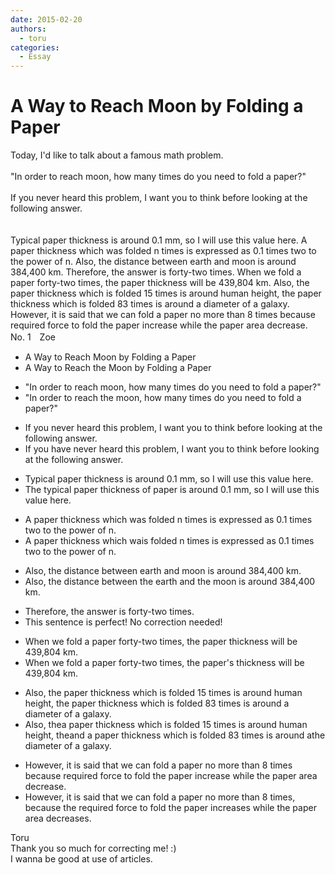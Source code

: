 ```yaml
---
date: 2015-02-20
authors:
  - toru
categories:
  - Essay
---
```


<h1 id="subject_show">A Way to Reach Moon by Folding a Paper</h1>
<div class="date" hidden>Feb 20, 2015 17:17</div>
<div id="post"><div id="body_show_ori">
Today, I'd like to talk about a famous math problem.<br/><br/>"In order to reach moon, how many times do you need to fold a paper?"<br/><br/>If you never heard this problem, I want you to think before looking at the following answer.<br/><br/><br/>Typical paper thickness is around 0.1 mm, so I will use this value here. A paper thickness which was folded n times is expressed as 0.1 times two to the power of n. Also, the distance between earth and moon is around 384,400 km. Therefore, the answer is forty-two times. When we fold a paper forty-two times, the paper thickness will be 439,804 km. Also, the paper thickness which is folded 15 times is around human height, the paper thickness which is folded 83 times is around a diameter of a galaxy. However, it is said that we can fold a paper no more than 8 times because required force to fold the paper increase while the paper area decrease.<br/>
</div></div>

<!-- more -->

<div id="block"><div class="first_name"> No. 1　<span class="just_name">Zoe</span></div><div id="block2">
<ul class="correction_field">
<li class="incorrect">A Way to Reach Moon by Folding a Paper</li>
<li class="corrected correct">
A Way to Reach <span class="f_red">the </span>Moon by Folding a Paper
</li>
</ul>
<ul class="correction_field">
<li class="incorrect">"In order to reach moon, how many times do you need to fold a paper?"</li>
<li class="corrected correct">
"In order to reach <span class="f_red">the </span>moon, how many times do you need to fold a paper?"
</li>
</ul>
<ul class="correction_field">
<li class="incorrect">If you never heard this problem, I want you to think before looking at the following answer.</li>
<li class="corrected correct">
If you <span class="f_red">have </span>never heard this problem, I want you to think before looking at the following answer.
</li>
</ul>
<ul class="correction_field">
<li class="incorrect">Typical paper thickness is around 0.1 mm, so I will use this value here.</li>
<li class="corrected correct">
T<span class="f_red">he t</span>ypical <span class="f_gray"><span class="sline">paper </span></span>thickness <span class="f_red">of paper </span>is around 0.1 mm, so I will use this value here.
</li>
</ul>
<ul class="correction_field">
<li class="incorrect">A paper thickness which was folded n times is expressed as 0.1 times two to the power of n.</li>
<li class="corrected correct">
A paper thickness which <span class="f_gray"><span class="sline">wa</span></span><span class="f_red">i</span>s folded n times is expressed as 0.1 times two to the power of n.
</li>
</ul>
<ul class="correction_field">
<li class="incorrect">Also, the distance between earth and moon is around 384,400 km.</li>
<li class="corrected correct">
Also, the distance between <span class="f_red">th</span>e<span class="f_red"> e</span>arth and <span class="f_red">the </span>moon is around 384,400 km.
</li>
</ul>
<ul class="correction_field">
<li class="incorrect">Therefore, the answer is forty-two times.</li>
<li class="corrected perfect">This sentence is perfect! No correction needed!</li>
</ul>
<ul class="correction_field">
<li class="incorrect">When we fold a paper forty-two times, the paper thickness will be 439,804 km.</li>
<li class="corrected correct">
When we fold a paper forty-two times, the paper<span class="f_red">'s</span> thickness will be 439,804 km.
</li>
</ul>
<ul class="correction_field">
<li class="incorrect">Also, the paper thickness which is folded 15 times is around human height, the paper thickness which is folded 83 times is around a diameter of a galaxy.</li>
<li class="corrected correct">
Also, <span class="f_gray"><span class="sline">the</span></span><span class="f_red">a</span> paper <span class="f_gray"><span class="sline">thickness which is </span></span>folded 15 times is around human height, <span class="f_gray"><span class="sline">the</span></span><span class="f_red">and</span> <span class="f_red">a </span>paper <span class="f_gray"><span class="sline">thickness which is </span></span>folded 83 times is around <span class="f_gray"><span class="sline">a</span></span><span class="f_red">the</span> diameter of a galaxy.
</li>
</ul>
<ul class="correction_field">
<li class="incorrect">However, it is said that we can fold a paper no more than 8 times because required force to fold the paper increase while the paper area decrease.</li>
<li class="corrected correct">
However, it is said that we can fold a paper no more than 8 times<span class="f_red">,</span> because <span class="f_red">the </span>required force to fold the paper increase<span class="f_red">s</span> while the paper area decrease<span class="f_red">s</span>.
</li>
</ul>
</div><div class="name"><span class="just_name">Toru</span><br>
Thank you so much for correcting me! :)<br/>I wanna be good at use of articles.
</div>
</div>
